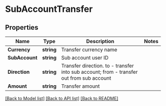 # SubAccountTransfer

## Properties
Name | Type | Description | Notes
------------ | ------------- | ------------- | -------------
**Currency** | **string** | Transfer currency name | 
**SubAccount** | **string** | Sub account user ID | 
**Direction** | **string** | Transfer direction. to - transfer into sub account; from - transfer out from sub account | 
**Amount** | **string** | Transfer amount | 

[[Back to Model list]](../README.md#documentation-for-models) [[Back to API list]](../README.md#documentation-for-api-endpoints) [[Back to README]](../README.md)


